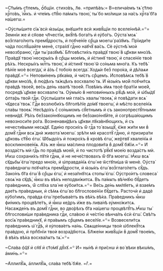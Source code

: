 ~Ст҃ы́мъ ст҃лемъ, ѻ҆́бщїи. стихо́въ, л҃ѳ. =припѣ́въ:= В=елича́емъ тѧ̀ ст҃лю хрⷭ҇то́въ, і҆мⷬ҇къ. и҆ чте́мъ ст҃ꙋ́ю па́мѧть твою̀, ты́ бо мо́лиши за на́съ хрⷭ҇та̀ бг҃а на́шегѡ.=

~Оу҆слы́шите сїѧ̀ всѝ ꙗ҆зы́цы, внꙋши́те всѝ живꙋ́щїи по вселе́ннѣй.=꙳= Земні́и же и҆ сн҃ове чл҃честїи, вкꙋ́пѣ бога́тъ и҆ ᲂу҆бо́гъ. Оу҆ста̀ моѧ̀ воз̾глаго́лютъ премꙋ́дрость, и҆ поꙋче́нїе срⷣца моегѡ̀ ра́зꙋмъ. Прїиди́те ча́да послꙋ́шайте менѐ, стра́хꙋ гдⷭ҇ню наꙋчꙋ̀ ва́съ. Сѐ ᲂу҆стнѣ̀ моѝ невозбраню̀, гдⷭ҇и ты̀ разꙋмѣ̀. Бл҃говѣсти́хъ пра́вдꙋ твою̀ в̾ цр҃кви мно́зѣ. Пра́вдꙋ твою̀ нескры́хъ в̾ срⷣцы мое́мъ, и҆ и҆́стинꙋ твою̀, и҆ спасе́нїе твоѐ рѣ́хъ. Нескры́хъ млⷭ҇ть твою̀, и҆ и҆́стинꙋ твою̀ ѿ со́ньма мно́га. Къ тебѣ̀ пѣ́нїе моѐ всегда̀, и҆ а҆́зъ с̾ тобо́ю всегда̀. Ходѧ́и без̾ поро́ка, и҆ дѣ́лаѧи пра́вдꙋ.=꙳= Непови́ненъ рꙋка́ма, и҆ чи́стъ срⷣцемъ. И҆сповѣ́мсѧ тебѣ̀ в̾ цр҃кви мно́зѣ, в̾ лю́дѣхъ тѧ́жцѣхъ восхвалю́ тѧ. И҆ ꙗ҆зы́къ мо́й поꙋчи́тсѧ пра́вдѣ твое́й, ве́сь де́нь хвалѣ̀ твое́й. Повѣ́мъ и҆́мѧ твоѐ бра́тїи мое́й, посредѣ̀ цр҃кве восхвалю́ тѧ. Оу҆мы́ю в̾ непови́нныхъ рꙋ́цѣ моѝ, и҆ ѡ҆бы́дꙋ ѻ҆лта́рь тво́й гдⷭ҇и. Оу҆слы́шати мѝ гла́съ хвалы̀ твоеѧ̀, и҆ повѣ́дати всѧ̀ чꙋдеса̀ твоѧ̀. Гдⷭ҇и возлюби́хъ бл҃голѣ́пїе до́мꙋ твоегѡ̀, и҆ мѣ́сто вселе́нїѧ сла́вы твоеѧ̀. Несѣдо́хъ с̾ со́ньмомъ сꙋ́етнымъ и҆ съ законопрестꙋ́пными невни́дꙋ. Рѣ́хъ без̾зако́ннꙋющимъ не без̾зако́ннꙋйте, и҆ согрѣша́ющимъ невозноси́те ро́га. Возненави́дѣхъ цр҃кви лꙋка́внꙋющихъ, и҆ съ нечести́выми несѧ́дꙋ. Е҆ди́но проси́хъ ѿ́ гдⷭ҇а то̀ взыщꙋ̀, є҆́же жи́ти ми в̾ домꙋ̀ гдⷭ҇ни всѧ̀ днѝ живота̀ моегѡ̀. зрѣ́ти мѝ красотꙋ̀ гдⷭ҇ню, и҆ призира́ти цр҃ковь ст҃ꙋ́ю є҆гѡ̀. Ѡ҆быдо́хъ и҆ пожро́хъ в̾ кро́вѣ є҆гѡ̀, же́ртвꙋ хвале́нїѧ и҆ воскликнове́нїѧ. А҆́зъ же ꙗ҆́кѡ ма́слина плодови́та в̾ домꙋ̀ бж҃їи.=꙳= И҆ возда́стъ мѝ гдⷭ҇ь по пра́вдѣ мое́й, и҆ по чистотѣ̀ рꙋ́кꙋ мое́ю возда́стъ мѝ. Ꙗ҆́кѡ сохрани́хъ пꙋтѝ гдⷭ҇нѧ, и҆ не нече́ствовахъ ѿ́ бг҃а моегѡ̀. Ꙗ҆́кѡ всѧ̀ сꙋдьбы̀ є҆гѡ̀ предо мно́ю, и҆ ѡ҆правда́нїѧ є҆гѡ̀ не ѿстꙋпи́ша ѿ менѐ. Оу҆ста̀ пра́веднагѡ поꙋча́тсѧ премꙋ́дрости, и҆ ꙗ҆зы́къ є҆гѡ̀ воз̾глаго́летъ сꙋ́дъ. Зако́нъ бг҃а є҆гѡ̀ в̾ срⷣцы є҆гѡ̀, и҆ неза́пнꙋтсѧ стопы̀ є҆гѡ̀. Оу҆стро́итъ словеса̀ своѧ̀ на сꙋдѣ̀, ꙗ҆́кѡ въ вѣ́къ неподви́житсѧ. Въ па́мѧть вѣ́чнꙋю бꙋ́детъ пра́ведникъ, ѿ́ слꙋха ѕла̀ не ᲂу҆бои́тсѧ.=꙳= Ве́сь де́нь ми́лꙋетъ, и҆ взае́мъ дае́тъ пра́ведныи, и҆ сѣ́мѧ є҆гѡ̀ во бл҃гослове́нїи бꙋ́детъ. Расточѝ и҆ дадѐ ᲂу҆бо́гимъ, пра́вда є҆гѡ̀ пребыва́етъ въ вѣ́къ вѣ́ка. Пра́ведникъ ꙗ҆́кѡ фи́никъ процвѣте́тъ, и҆ ꙗ҆́кѡ ке́дръ и҆́же въ лива́нѣ ᲂу҆мно́житсѧ. Насажде́нъ въ домꙋ̀ гдⷭ҇ни, во дво́рѣхъ бг҃а на́шегѡ процвѣтꙋ́тъ.Ꙗ҆́кѡ ты̀ бл҃гослови́ши пра́ведника гдⷭ҇и, сла́вою и҆ че́стїю вѣнча́лъ є҆сѝ є҆гѡ̀. Свѣ́тъ восїѧ̀ пра́ведникꙋ, и҆ пра́вымъ срⷣцемъ весе́лїе.=꙳= Возвесели́тсѧ пра́ведникъ ѡ҆́ гдⷭ҇ѣ, и҆ ᲂу҆пова́етъ на́нь. Свѧще́нницы твоѝ ѡ҆блекꙋ́тсѧ пра́вдою, и҆ прпⷣбнїи твоѝ возра́дꙋютсѧ. Бл҃же́ни живꙋ́щїи в̾ домꙋ̀ твое́мъ, в̾ вѣ́къ вѣ́ка восхва́лѧтъ тѧ̀.=꙳=

~Сла́ва ѻ҆ц҃ꙋ и҆ сн҃ꙋ и҆ ст҃о́мꙋ дꙋ́хꙋ.=꙳ И҆= ны́нѣ и҆ при́снѡ и҆ во́ вѣки вѣкѡ́мъ, а҆ми́нь.=꙳=

~А҆ллилꙋ́їѧ, а҆ллилꙋ́їѧ, сла́ва тебѣ̀ бж҃е. =гⷤ.=

